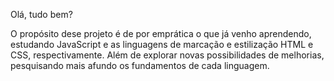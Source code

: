 Olá, tudo bem?

 O propósito dese projeto é de por emprática o que já venho aprendendo,
estudando JavaScript e as linguagens de marcação e estilização HTML e CSS, respectivamente.
 Além de explorar novas possibilidades de melhorias, pesquisando mais afundo os fundamentos de cada linguagem.
